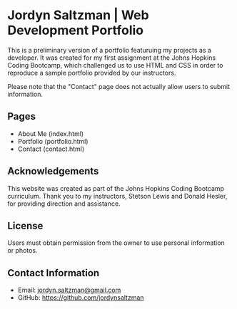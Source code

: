 # Jordyn Saltzman | Web Development Portfolio 
This is a preliminary version of a portfolio featuruing my projects as a developer. It was created for my first assignment at the Johns Hopkins Coding Bootcamp, which challenged us to use HTML and CSS in order to reproduce a sample portfolio provided by our instructors. 

Please note that the "Contact" page does not actually allow users to submit information. 

 
## Pages
* About Me (index.html)
* Portfolio (portfolio.html)
* Contact (contact.html)

## Acknowledgements
This website was created as part of the Johns Hopkins Coding Bootcamp curriculum. Thank you to my instructors, Stetson Lewis and Donald Hesler, for providing direction and assistance. 

## License
Users must obtain permission from the owner to use personal information or photos. 

## Contact Information
* Email: jordyn.saltzman@gmail.com
* GitHub: https://github.com/jordynsaltzman
